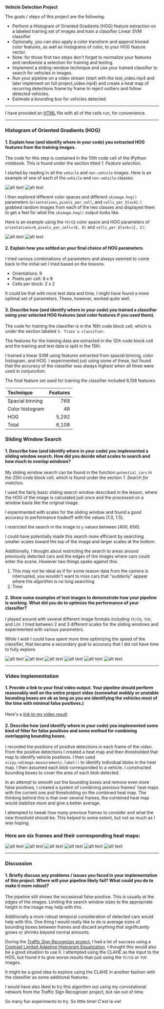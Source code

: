 **Vehicle Detection Project**

The goals / steps of this project are the following:

* Perform a Histogram of Oriented Gradients (HOG) feature extraction on a labeled training set of images and train a classifier Linear SVM classifier
* Optionally, you can also apply a color transform and append binned color features, as well as histograms of color, to your HOG feature vector. 
* Note: for those first two steps don't forget to normalize your features and randomize a selection for training and testing.
* Implement a sliding-window technique and use your trained classifier to search for vehicles in images.
* Run your pipeline on a video stream (start with the test_video.mp4 and later implement on full project_video.mp4) and create a heat map of recurring detections frame by frame to reject outliers and follow detected vehicles.
* Estimate a bounding box for vehicles detected.

[//]: # (Image References)
[cars]: ./images/cars.png "Example car images from the training set"
[noncars]: ./images/not_cars.png "Example non-car images from the training set"
[cars_hog]: ./images/cars_hog.png "Example HOG of car images from the training set"
[noncars_hog]: ./images/not_cars_hog.png "Example HOG of non-car images from the training set"
[potential0]: ./images/potential0.png "Potential matches detected"
[potential1]: ./images/potential1.png "Potential matches detected"
[potential2]: ./images/potential2.png "Potential matches detected"
[potential3]: ./images/potential3.png "Potential matches detected"
[potential4]: ./images/potential4.png "Potential matches detected"
[potential5]: ./images/potential5.png "Potential matches detected"
[detect_stages0]: ./images/detect_stages0.jpg "Example image going through the pipeline"
[detect_stages1]: ./images/detect_stages1.jpg "Example image going through the pipeline"
[detect_stages2]: ./images/detect_stages2.jpg "Example image going through the pipeline"
[detect_stages3]: ./images/detect_stages3.jpg "Example image going through the pipeline"
[detect_stages4]: ./images/detect_stages4.jpg "Example image going through the pipeline"
[detect_stages5]: ./images/detect_stages5.jpg "Example image going through the pipeline"
[video]: ./project_output.mp4

---

I have provided an [HTML](./Vehicle-Detection.html) file with all of the cells run, for convenience.

---

### Histogram of Oriented Gradients (HOG)

#### 1. Explain how (and identify where in your code) you extracted HOG features from the training images.

The code for this step is contained in the 10th code cell of the IPython notebook. This is found under the section titled *1. Feature selection*.

I started by reading in all the `vehicle` and `non-vehicle` images.  Here is an example of one of each of the `vehicle` and `non-vehicle` classes:

![alt text][cars]
![alt text][noncars]

I then explored different color spaces and different `skimage.hog()` parameters (`orientations`, `pixels_per_cell`, and `cells_per_block`).  I grabbed random images from each of the two classes and displayed them to get a feel for what the `skimage.hog()` output looks like.

Here is an example using the `YCrCb` color space and HOG parameters of `orientations=9`, `pixels_per_cell=(8, 8)` and `cells_per_block=(2, 2)`:

![alt text][cars_hog]
![alt text][noncars_hog]

#### 2. Explain how you settled on your final choice of HOG parameters.

I tried various combinations of parameters and always seemed to come back to the initial set I tried based on the lessons.

 - Orientations: 9
 - Pixels per cell: 8 x 8
 - Cells per block: 2 x 2

It could be that with more test data and time, I might have found a more optimal set of parameters. These, however, worked quite well.

#### 3. Describe how (and identify where in your code) you trained a classifier using your selected HOG features (and color features if you used them).

The code for training the classifier is in the 16th code block cell, which is under the section labeled `3. Train a classifier`.

The features for the training data are extracted in the 12th code block cell and the training and test data is split in the 15th.

I trained a linear SVM using features extracted from spacial binning, color histogram, and HOG. I experimented just using some of these, but found that the accuracy of the classifier was always highest when all three were used in conjunction.

The final feature set used for training the classifier included 6,108 features:

| Technique     | Features   | 
|:-------------|-------------:| 
| Spacial binning | 768        | 
| Color histogram | 48      |
| HOG  | 5,292 |
| Total  | 6,108  |

### Sliding Window Search

#### 1. Describe how (and identify where in your code) you implemented a sliding window search.  How did you decide what scales to search and how much to overlap windows?

My sliding window search can be found in the function `potential_cars` in the 25th code block cell, which is found under the section *1. Search for matches*.

I used the fairly basic sliding search window described in the lesson, where the HOG of the image is calculated just once and the processed on a window basis like the original image.

I experimented with scales for the sliding window and found a good accuracy to performance tradeoff with the values [1.0, 1.5].

I restricted the search in the image to `y` values between [400, 656].

I could have potentially made this search more efficient by searching smaller scales toward the top of the image and larger scales at the bottom. 

Additionally, I thought about restricting the search to areas around previously detected cars and the edges of the images where cars could enter the scene. However two things spoke against this:

1. This may not be ideal as if for some reason data from the camera is interrupted, you wouldn't want to miss cars that "suddenly" appear where the algorithm is no long searching
2. Time

#### 2. Show some examples of test images to demonstrate how your pipeline is working.  What did you do to optimize the performance of your classifier?

I played around with several different image formats including `YCrCb`, `YUV`, and `LUV`. I tried between 2 and 3 different scales for the sliding windows and experimented with various parameters.

While I wish I could have spent more time optimizing the speed of the classifier, that became a secondary goal to accuracy that I did not have time to fully explore.

![alt text][potential0]
![alt text][potential1]
![alt text][potential2]
![alt text][potential3]
![alt text][potential4]
![alt text][potential5]

---

### Video Implementation

#### 1. Provide a link to your final video output.  Your pipeline should perform reasonably well on the entire project video (somewhat wobbly or unstable bounding boxes are ok as long as you are identifying the vehicles most of the time with minimal false positives.)

Here's a [link to my video result](./project_output.mp4)

#### 2. Describe how (and identify where in your code) you implemented some kind of filter for false positives and some method for combining overlapping bounding boxes.

I recorded the positions of positive detections in each frame of the video.  From the positive detections I created a heat map and then thresholded that map to identify vehicle positions.  I then used `scipy.ndimage.measurements.label()` to identify individual blobs in the heat map.  I then assumed each blob corresponded to a vehicle.  I constructed bounding boxes to cover the area of each blob detected.  

In an attempt to smooth out the bounding boxes and remove even more false positives, I created a system of combining previous frames' heat maps with the current one and thresholding on the combined heat map. The thinking behind this is that over several frames, the combined heat map would stabilize more and give a better average.

I attempted to tweak how many previous frames to consider and what the new threshold should be. This helped to some extent, but not as much as I was hoping.

### Here are six frames and their corresponding heat maps:

![alt text][detect_stages0]
![alt text][detect_stages1]
![alt text][detect_stages2]
![alt text][detect_stages3]
![alt text][detect_stages4]
![alt text][detect_stages5]

---

### Discussion

#### 1. Briefly discuss any problems / issues you faced in your implementation of this project.  Where will your pipeline likely fail?  What could you do to make it more robust?

The pipeline still shows the occasional false positive. This is usually at the edges of the images. Limiting the search window sizes to the appropriate height in the image may help with this.

Additionally a more robust temporal consideration of detected cars would help with this. One thing I would really like to do is average sizes of bounding boxes between frames and discard anything that significantly grows or shrinks beyond normal amounts.

During the [Traffic Sign Recognizer project](https://github.com/yonomitt/traffic-sign-classifier), I had a lot of success using a [Contrast Limited Adaptive Histogram Equalization](http://docs.opencv.org/3.1.0/d5/daf/tutorial_py_histogram_equalization.html). I thought this would also be a good situation to use it. I attempted using the CLAHE as the input to the HOG, but found it to give worse results than just using the `YCrCb` or `YUV` images.

It might be a good idea to explore using the CLAHE in another fashion with the classifier as some additional features.

I would have also liked to try this algorithm out using my convolutional network from the Traffic Sign Recognizer project, but ran out of time.

So many fun experiments to try. So little time! C'est la vie!
